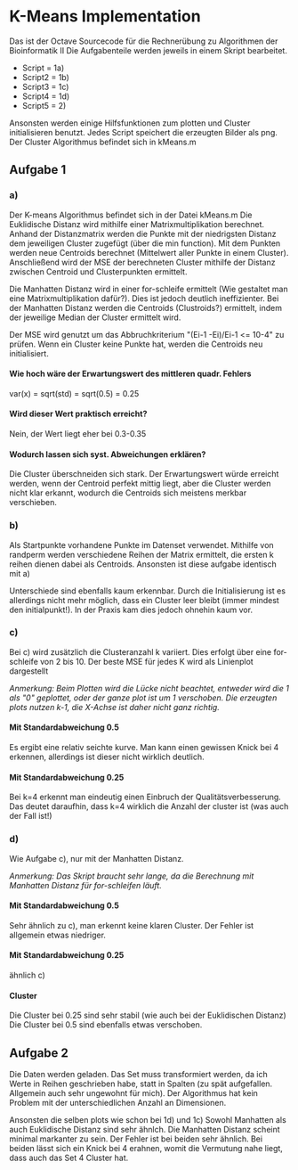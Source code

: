 ﻿# K-Means Implementation

Das ist der Octave Sourcecode für die Rechnerübung zu Algorithmen der Bioinformatik II
Die Aufgabenteile werden jeweils in einem Skript bearbeitet.

* Script = 1a)
* Script2 = 1b)
* Script3 = 1c)
* Script4 = 1d)
* Script5 = 2)

Ansonsten werden einige Hilfsfunktionen zum plotten und Cluster initialisieren benutzt. Jedes Script speichert die erzeugten Bilder als png.
Der Cluster Algorithmus befindet sich in kMeans.m

## Aufgabe 1
### a)
Der K-means Algorithmus befindet sich in der Datei kMeans.m
Die Euklidische Distanz wird mithilfe einer Matrixmultiplikation berechnet. Anhand der Distanzmatrix werden die Punkte mit der niedrigsten Distanz dem jeweiligen Cluster zugefügt (über die min function).
Mit dem Punkten werden neue Centroids berechnet (Mittelwert aller Punkte in einem Cluster).
Anschließend wird der MSE der berechneten Cluster mithilfe der Distanz zwischen Centroid und Clusterpunkten ermittelt.

Die Manhatten Distanz wird in einer for-schleife ermittelt (Wie gestaltet man eine Matrixmultiplikation dafür?). Dies ist jedoch deutlich ineffizienter. Bei der Manhatten Distanz werden die Centroids (Clustroids?) ermittelt, indem der jeweilige Median der Cluster ermittelt wird.

Der MSE wird genutzt um das Abbruchkriterium "(Ei-1 -Ei)/Ei-1 <= 10-4" zu prüfen.
Wenn ein Cluster keine Punkte hat, werden die Centroids neu initialisiert.

#### Wie hoch wäre der Erwartungswert des mittleren quadr. Fehlers
var(x) = sqrt(std) = sqrt(0.5) = 0.25

#### Wird dieser Wert praktisch erreicht?
Nein, der Wert liegt eher bei 0.3-0.35

#### Wodurch lassen sich syst. Abweichungen erklären?
Die Cluster überschneiden sich stark. Der Erwartungswert würde erreicht werden, wenn der Centroid perfekt mittig liegt, aber die Cluster werden nicht klar erkannt, wodurch die Centroids sich meistens merkbar verschieben.

### b)
Als Startpunkte vorhandene Punkte im Datenset verwendet.
Mithilfe von randperm werden verschiedene Reihen der Matrix ermittelt, die ersten k reihen dienen dabei als Centroids.
Ansonsten ist diese aufgabe identisch mit a)

Unterschiede sind ebenfalls kaum erkennbar.
Durch die Initialisierung ist es allerdings nicht mehr möglich, dass ein Cluster leer bleibt (immer mindest den initialpunkt!). In der Praxis kam dies jedoch ohnehin kaum vor.

### c)
Bei c) wird zusätzlich die Clusteranzahl k variiert. Dies erfolgt über eine for-schleife von 2 bis 10. Der beste MSE für jedes K wird als Linienplot dargestellt

*Anmerkung: Beim Plotten wird die Lücke nicht beachtet, entweder wird die 1 als "0" geplottet, oder der ganze plot ist um 1 verschoben. Die erzeugten plots nutzen k-1, die X-Achse ist daher nicht ganz richtig.*

#### Mit Standardabweichung 0.5
Es ergibt eine relativ seichte kurve. Man kann einen gewissen Knick bei 4 erkennen, allerdings ist dieser nicht wirklich deutlich.

#### Mit Standardabweichung 0.25
Bei k=4 erkennt man eindeutig einen Einbruch der Qualitätsverbesserung. Das deutet daraufhin, dass k=4 wirklich die Anzahl der cluster ist (was auch der Fall ist!)

### d)
Wie Aufgabe c), nur mit der Manhatten Distanz.

*Anmerkung: Das Skript braucht sehr lange, da die Berechnung mit Manhatten Distanz für for-schleifen läuft.*

#### Mit Standardabweichung 0.5
Sehr ähnlich zu c), man erkennt keine klaren Cluster. Der Fehler ist allgemein etwas niedriger.

#### Mit Standardabweichung 0.25
ähnlich c)

#### Cluster
Die Cluster bei 0.25 sind sehr stabil (wie auch bei der Euklidischen Distanz)
Die Cluster bei 0.5 sind ebenfalls etwas verschoben.


## Aufgabe 2
Die Daten werden geladen. Das Set muss transformiert werden, da ich Werte in Reihen geschrieben habe, statt in Spalten (zu spät aufgefallen. Allgemein auch sehr ungewohnt für mich). Der Algorithmus hat kein Problem mit der unterschiedlichen Anzahl an Dimensionen.

Ansonsten die selben plots wie schon bei 1d) und 1c)
Sowohl Manhatten als auch Euklidische Distanz sind sehr ähnlch. Die Manhatten Distanz scheint minimal markanter zu sein. Der Fehler ist bei beiden sehr ähnlich. Bei beiden lässt sich ein Knick bei 4 erahnen, womit die Vermutung nahe liegt, dass auch das Set 4 Cluster hat.

